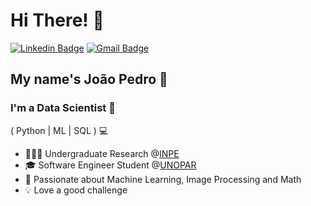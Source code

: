 <h1>Hi There! 👋</h1>

[![Linkedin Badge](https://img.shields.io/badge/-LinkedIn-6633cc?style=flat-square&logo=Linkedin&logoColor=white&link=https://www.linkedin.com/in/joao-holanda/)](https://www.linkedin.com/in/joao-holanda/)
[![Gmail Badge](https://img.shields.io/badge/-joaocmdt505@gmail.com-6633cc?style=flat-square&logo=Gmail&logoColor=white&link=mailto:joaocmdt505@gmail.com)](mailto:joaocmdt505@gmail.com)

## My name's João Pedro 👾
### I'm a Data Scientist 🧮
( Python | ML | SQL ) 💻

- 👨🏻‍💻 Undergraduate Research @[INPE](https://www.gov.br/inpe/pt-br)
- 🎓 Software Engineer Student @[UNOPAR](https://www.unopar.com.br/)
- 🔢 Passionate about Machine Learning, Image Processing and Math
- 💡 Love a good challenge
